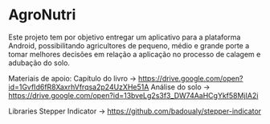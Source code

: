 # AgroNutri

Este projeto tem por objetivo entregar um aplicativo para a plataforma Android, possibilitando agricultores de pequeno, médio e grande porte a tomar melhores decisões em relação a aplicação no processo de calagem e adubação do solo.

Materiais de apoio:
Capítulo do livro -> https://drive.google.com/open?id=1GvfId6fR8XaxrhVfrqsa2p24UzXHe51A
Análise do solo -> https://drive.google.com/open?id=13bveLg2s3f3_DW74AaHCgYkf58MjIA2i

Libraries
Stepper Indicator -> https://github.com/badoualy/stepper-indicator

